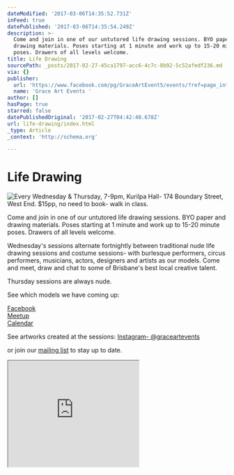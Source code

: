 ```yaml
---
dateModified: '2017-03-06T14:35:52.731Z'
inFeed: true
datePublished: '2017-03-06T14:35:54.249Z'
description: >-
  Come and join in one of our untutored life drawing sessions. BYO paper and
  drawing materials. Poses starting at 1 minute and work up to 15-20 minute
  poses. Drawers of all levels welcome.
title: Life Drawing
sourcePath: _posts/2017-02-27-45ca1797-acc6-4c7c-8b92-5c52afedf236.md
via: {}
publisher:
  url: 'https://www.facebook.com/pg/GraceArtEvent5/events/?ref=page_internal'
  name: 'Grace Art Events '
author: []
hasPage: true
starred: false
datePublishedOriginal: '2017-02-27T04:42:40.678Z'
url: life-drawing/index.html
_type: Article
_context: 'http://schema.org'

---
```

# Life Drawing
![Every Wednesday & Thursday, 7-9pm, Kurilpa Hall- 174 Boundary Street, West End. $15pp,    no need to book- walk in class. ](https://the-grid-user-content.s3-us-west-2.amazonaws.com/1176837c-9903-44e9-93ed-ea2295bdf469.jpg)

Come and join in one of our untutored life drawing sessions. BYO paper and drawing materials. Poses starting at 1 minute and work up to 15-20 minute poses. Drawers of all levels welcome.

Wednesday's sessions alternate fortnightly between traditional nude life drawing sessions and costume sessions- with burlesque performers, circus performers, musicians, actors, designers and artists as our models. Come and meet, draw and chat to some of Brisbane's best local creative talent.

Thursday sessions are always nude.

See which models we have coming up:

[Facebook][0]  
[Meetup][1]  
[Calendar][2]

See artworks created at the sessions: [Instagram- @graceartevents][3]

or join our [mailing list][4] to stay up to date.

<iframe src="https://the-grid.github.io/ed-userhtml/?g=eJxNkM1KxDAUhffzFCGrFNpkZLBDmbZgQcHNrAQX4iImt0PK9Mckba3iu3ud1MGswjnfPbknuTYTUWfpXEHvnpOH3rbJbneb3mT7LKVlLtAvN7lT1gye-GWAgnr48KKRkwwqLVk9dsqbvmM6Ji4mRkfka0PwTNKSBpW6caQgmp_A35-hhc67anmSp6NsgbnoZft6uPCmJuw_VS2PmmFcRCz40XaBWsOUBelhJTHlgAY3Gj2j_0DurEKBClFjNcflDG9guerbiyCyVFzr8sbRMIfr8kFajD32GrjpHFhfAU4AW-tEgfxmulfj7wIxoet_4C08k8yNS_T2831SezXTCGdyEaDyBzQ-di8" height="244" style=""></iframe>



[0]: http://www.facebook.com/GraceArtEvent5
[1]: http://www.meetup.com/graceartevents
[2]: http://she6r19aiflsftrl0qc00e81a0@group.calendar.google.com/
[3]: http://www.instagram.com/graceartevents
[4]: http://eepurl.com/bE-Fa1